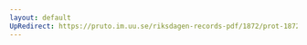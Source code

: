 ```yaml
---
layout: default
UpRedirect: https://pruto.im.uu.se/riksdagen-records-pdf/1872/prot-1872--fk--427/prot-1872--fk--427_019.pdf
---
```

